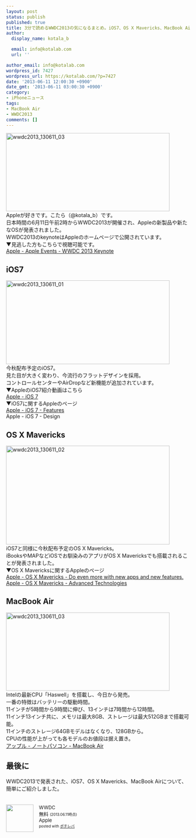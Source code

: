 ```yaml
---
layout: post
status: publish
published: true
title: 3分で読めるWWDC2013の気になるまとめ。iOS7、OS X Mavericks、MacBook Airが発表！
author:
  display_name: kotala_b

  email: info@kotalab.com
  url: ''

author_email: info@kotalab.com
wordpress_id: 7427
wordpress_url: https://kotalab.com/?p=7427
date: '2013-06-11 12:00:30 +0900'
date_gmt: '2013-06-11 03:00:30 +0900'
category:
- iPhoneニュース
tags:
- MacBook Air
- WWDC2013
comments: []
---
```

<p><img src="https://kotalab.com/wp-content/uploads/wwdc2013_130611_03-448x214.png" alt="wwdc2013_130611_03" width="448" height="214" class="alignnone size-large wp-image-7432" /><br />
Appleが好きです。こたら（@kotala_b）です。<br />
日本時間の6月11日午前2時からWWDC2013が開催され、Appleの新製品や新たなOSが発表されました。<br />
WWDC2013のkeynoteはAppleのホームページで公開されています。<br />
▼見逃した方もこちらで視聴可能です。<br />
<a href="https://www.apple.com/apple-events/june-2013/" target="_blank">Apple - Apple Events - WWDC 2013 Keynote</a><br />
</p>
<!--more-->
<h2>iOS7</h2>
<p><img src="https://kotalab.com/wp-content/uploads/wwdc2013_130611_01-448x229.png" alt="wwdc2013_130611_01" width="448" height="229" class="alignnone size-large wp-image-7430" /><br />
今秋配布予定のiOS7。<br />
見た目が大きく変わり、今流行のフラットデザインを採用。<br />
コントロールセンターやAirDropなど新機能が追加されています。<br />
▼AppleのiOS7紹介動画はこちら<br />
<a href="https://www.apple.com/ios/ios7/#video" target="_blank">Apple - iOS 7</a><br />
▼iOS7に関するAppleのページ<br />
<a href="https://www.apple.com/ios/ios7/features/" target="_blank">Apple - iOS 7 - Features</a><br />
<span class="removed_link" title="www.apple.com/ios/ios7/design/">Apple - iOS 7 - Design</span></p>
<h2>OS X Mavericks</h2>
<p><img src="https://kotalab.com/wp-content/uploads/wwdc2013_130611_02-448x270.png" alt="wwdc2013_130611_02" width="448" height="270" class="alignnone size-large wp-image-7431" /><br />
iOS7と同様に今秋配布予定のOS X Mavericks。<br />
iBooksやMAPなどiOSでお馴染みのアプリがOS X Mavericksでも搭載されることが発表されました。<br />
▼OS X Mavericksに関するAppleのページ<br />
<a href="https://www.apple.com/osx/preview/" target="_blank">Apple - OS&nbsp;X Mavericks - Do even more with new apps and new features.</a><br />
<a href="https://www.apple.com/osx/preview/advanced-technologies.html" target="_blank">Apple - OS&nbsp;X Mavericks - Advanced Technologies</a></p>
<h2>MacBook Air</h2>
<p><img src="https://kotalab.com/wp-content/uploads/wwdc2013_130611_03-448x214.png" alt="wwdc2013_130611_03" width="448" height="214" class="alignnone size-large wp-image-7432" /><br />
Intelの最新CPU「Haswell」を搭載し、今日から発売。<br />
一番の特徴はバッテリーの駆動時間。<br />
11インチが5時間から9時間に伸び、13インチは7時間から12時間。<br />
11インチ13インチ共に、メモリは最大8GB、ストレージは最大512GBまで搭載可能。<br />
11インチのストレージ64GBモデルはなくなり、128GBから。<br />
CPUの性能が上がっても各モデルのお値段は据え置き。<br />
<a href="https://www.apple.com/jp/macbook-air/" target="_blank">アップル - ノートパソコン - MacBook Air</a></p>
<h2>最後に</h2>
<p>WWDC2013で発表された、iOS7、OS X Mavericks、MacBook Airについて、簡単にご紹介しました。</p>
<div class="pochireba" style="text-align:left;font-size:small;padding:20px 0;/zoom: 1;overflow: hidden;"><span class="removed_link" title="click.linksynergy.com/fs-bin/click?id=d2yYUp776R4&amp;subid=&amp;offerid=94348.1&amp;type=3&amp;tmpid=3910&amp;RD_PARM1=https%253A%252F%252Fitunes.apple.com%252Fjp%252Fapp%252Fwwdc%252Fid640199958%253Fmt%253D8%2526uo%253D4"><img src="http://a315.phobos.apple.com/us/r1000/081/Purple2/v4/61/fc/50/61fc50dd-6a4e-d5bc-862c-3abfa91a7ff5/mzl.titghccv.png" width="75" height="75" style="float:left;margin:0 15px 0 0;" class="pochi_img" ></span>
<div class="pochi_info" style="text-align:left;/zoom: 1;overflow: hidden;">
<div class="pochi_name"><span class="removed_link" title="click.linksynergy.com/fs-bin/click?id=d2yYUp776R4&amp;subid=&amp;offerid=94348.1&amp;type=3&amp;tmpid=3910&amp;RD_PARM1=https%253A%252F%252Fitunes.apple.com%252Fjp%252Fapp%252Fwwdc%252Fid640199958%253Fmt%253D8%2526uo%253D4">WWDC</span></div>
<div class="pochi_price" style="display:inline;">無料</div>
<div class="pochi_time" style="font-size:x-small;display:inline;">(2013.06.11時点)</div>
<div class="pochi_seller"><span class="removed_link" title="click.linksynergy.com/fs-bin/click?id=d2yYUp776R4&amp;subid=&amp;offerid=94348.1&amp;type=3&amp;tmpid=3910&amp;RD_PARM1=https%253A%252F%252Fitunes.apple.com%252Fjp%252Fartist%252Fapple%252Fid284417353%253Fmt%253D12%2526uo%253D4">Apple</span></div>
<div class="pochi_post" style="font-size:x-small;">posted with <a href="https://pochireba.com">ポチレバ</a></div>
</div>
<div class="pochireba-footer" style="clear: left"></div>
</div>
